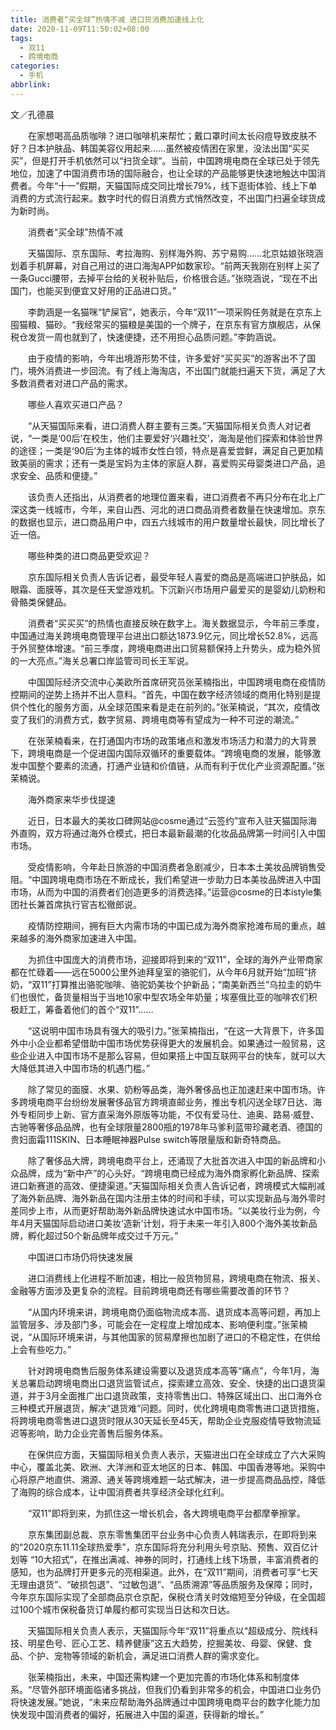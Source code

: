 ```yaml
---
title: 消费者“买全球”热情不减 进口货消费加速线上化
date: 2020-11-09T11:50:02+08:00
tags:
  - 双11
  - 跨境电商
categories:
  - 手机
abbrlink:
---
```


文／孔德晨

　　在家想喝高品质咖啡？进口咖啡机来帮忙；戴口罩时间太长闷痘导致皮肤不好？日本护肤品、韩国美容仪用起来……虽然被疫情困在家里，没法出国“买买买”，但是打开手机依然可以“扫货全球”。当前，中国跨境电商在全球已处于领先地位，加速了中国消费市场的国际融合，也让全球的产品能够更快速地触达中国消费者。今年“十一”假期，天猫国际成交同比增长79%，线下逛街体验、线上下单消费的方式流行起来。数字时代的假日消费方式悄然改变，不出国门扫遍全球货成为新时尚。

　　消费者“买全球”热情不减

　　天猫国际、京东国际、考拉海购、别样海外购、苏宁易购……北京姑娘张晓涵划着手机屏幕，对自己用过的进口海淘APP如数家珍。“前两天我刚在别样上买了一条Gucci腰带，去掉平台给的关税补贴后，价格很合适。”张晓涵说，“现在不出国门，也能买到便宜又好用的正品进口货。”

　　李韵涵是一名猫咪“铲屎官”，她表示，今年“双11”一项采购任务就是在京东上囤猫粮、猫砂。“我经常买的猫粮是美国的一个牌子，在京东有官方旗舰店，从保税仓发货一周也就到了，快速便捷，还不用担心品质问题。”李韵涵说。

　　由于疫情的影响，今年出境游形势不佳，许多爱好“买买买”的游客出不了国门，境外消费进一步回流。有了线上海淘店，不出国门就能扫遍天下货，满足了大多数消费者对进口产品的需求。

　　哪些人喜欢买进口产品？

　　“从天猫国际来看，进口消费人群主要有三类。”天猫国际相关负责人对记者说，“一类是‘00后’在校生，他们主要爱好‘兴趣社交’，海淘是他们探索和体验世界的途径；一类是‘90后’为主体的城市女性白领，特点是喜爱尝鲜，满足自己更加精致美丽的需求；还有一类是宝妈为主体的家庭人群，喜爱购买母婴类进口产品，追求安全、品质和便捷。”

　　该负责人还指出，从消费者的地理位置来看，进口消费者不再只分布在北上广深这类一线城市，今年，来自山西、河北的进口商品消费者数量在快速增加。京东的数据也显示，进口商品用户中，四五六线城市的用户数量增长最快，同比增长了近一倍。

　　哪些种类的进口商品更受欢迎？

　　京东国际相关负责人告诉记者，最受年轻人喜爱的商品是高端进口护肤品，如眼霜、面膜等，其次是任天堂游戏机。下沉新兴市场用户最爱买的是婴幼儿奶粉和骨骼类保健品。

　　消费者“买买买”的热情也直接反映在数字上。海关数据显示，今年前三季度，中国通过海关跨境电商管理平台进出口额达1873.9亿元，同比增长52.8%，远高于外贸整体增速。“前三季度，跨境电商进出口贸易额保持上升势头，成为稳外贸的一大亮点。”海关总署口岸监管司司长王军说。

　　中国国际经济交流中心美欧所首席研究员张茉楠指出，中国跨境电商在疫情防控期间的逆势上扬并不出人意料。“首先，中国在数字经济领域的商用化特别是提供个性化的服务方面，从全球范围来看是走在前列的。”张茉楠说，“其次，疫情改变了我们的消费方式，数字贸易、跨境电商等有望成为一种不可逆的潮流。”

　　在张茉楠看来，在打通国内市场的政策堵点和激发市场活力和潜力的大背景下，跨境电商是一个促进国内国际双循环的重要载体。“跨境电商的发展，能够激发中国整个要素的流通，打通产业链和价值链，从而有利于优化产业资源配置。”张茉楠说。

　　海外商家来华步伐提速

　　近日，日本最大的美妆口碑网站@cosme通过“云签约”宣布入驻天猫国际海外直购，双方将通过海外仓模式，把日本最新最潮的化妆品品牌第一时间引入中国市场。

　　受疫情影响，今年赴日旅游的中国消费者急剧减少，日本本土美妆品牌销售受阻。“中国跨境电商市场在不断成长，我们希望进一步助力日本美妆品牌进入中国市场，从而为中国的消费者们创造更多的消费选择。”运营@cosme的日本istyle集团社长兼首席执行官吉松徹郎说。

　　疫情防控期间，拥有巨大内需市场的中国已成为海外商家抢滩布局的重点，越来越多的海外商家加速进入中国。

　　为抓住中国庞大的消费市场，迎接即将到来的“双11”，全球的海外产业带商家都在忙碌着——远在5000公里外迪拜皇室的骆驼们，从今年6月就开始“加班”挤奶，“双11”打算推出骆驼咖啡、骆驼奶美妆个护新品；“南美新西兰”乌拉圭的奶牛们也很忙，备货量相当于当地10家中型农场全年奶量；埃塞俄比亚的咖啡农们积极赶工，筹备着他们的首个“双11”……

　　“这说明中国市场具有强大的吸引力。”张茉楠指出，“在这一大背景下，许多国外中小企业都希望借助中国市场优势获得更大的发展机会。如果通过一般贸易，这些企业进入中国市场不是那么容易，但如果搭上中国互联网平台的快车，就可以大大降低其进入中国市场的机遇门槛。”

　　除了常见的面膜、水果、奶粉等品类，海外奢侈品也正加速赶来中国市场。许多跨境电商平台纷纷发展奢侈品官方跨境直邮业务，推出专机闪送全球7日达、海外专柜同步上新、官方直采海外原版等功能，不仅有爱马仕、迪奥、路易·威登、古驰等奢侈品品牌，也有全球限量2800瓶的1978年马爹利蓝带珍藏老酒、德国的贵妇面霜111SKIN、日本睡眠神器Pulse switch等限量版和新奇特商品。

　　除了奢侈品大牌，跨境电商平台上，还涌现了大批首次进入中国的新品牌和小众品牌，成为“新中产”的心头好。“跨境电商已经成为海外商家孵化新品牌、探索进口新赛道的高效、便捷渠道。”天猫国际相关负责人告诉记者，跨境模式大幅削减了海外新品牌、海外新品在国内注册主体的时间和手续，可以实现新品与海外零时差同步上市，从而更好帮助海外新品牌快速试水中国市场。“以美妆行业为例，今年4月天猫国际启动进口美妆‘造新’计划，将于未来一年引入800个海外美妆新品牌，孵化超过50个新品牌年成交过千万元。”

　　中国进口市场仍将快速发展

　　进口消费线上化进程不断加速，相比一般货物贸易，跨境电商在物流、报关、金融等方面涉及更复杂的流程。目前跨境电商还有哪些需要改善的环节？

　　“从国内环境来讲，跨境电商仍面临物流成本高、退货成本高等问题，再加上监管层多、涉及部门多，可能会在一定程度上增加成本、影响便利度。”张茉楠说，“从国际环境来讲，与其他国家的贸易摩擦也加剧了进口的不稳定性，在供给上会有些吃力。”

　　针对跨境电商售后服务体系建设需要以及退货成本高等“痛点”，今年1月，海关总署启动跨境电商出口退货监管试点，探索建立高效、安全、快捷的出口退货渠道，并于3月全面推广出口退货政策，支持零售出口、特殊区域出口、出口海外仓三种模式开展退货，解决“退货难”问题。同时，优化跨境电商零售进口退货措施，将跨境电商零售进口退货时限从30天延长至45天，帮助企业克服疫情导致物流延迟等影响，助力企业完善售后服务体系。

　　在保供应方面，天猫国际相关负责人表示，天猫进出口在全球成立了六大采购中心，覆盖北美、欧洲、大洋洲和亚太地区的日本、韩国、中国香港等地。采购中心将原产地直供、溯源、通关等跨境难题一站式解决，进一步提高商品品控，降低了海购的综合成本，让中国消费者共享经济全球化红利。

　　“双11”即将到来，为抓住这一增长机会，各大跨境电商平台都摩拳擦掌。

　　京东集团副总裁、京东零售集团平台业务中心负责人韩瑞表示，在即将到来的“2020京东11.11全球热爱季”，京东国际将充分利用头号京贴、预售、双百亿计划等 “10大招式”，在推出满减、神券的同时，打通线上线下场景，丰富消费者的感知，也为品牌打开更多元的亮相渠道。此外，在“双11”期间，消费者可享“七天无理由退货”、“破损包退”、“过敏包退”、“品质溯源”等品质服务及保障；同时，今年京东国际实现了全部商品京仓京配，保税仓清关时效缩短至分钟级，在全国超过100个城市保税备货订单履约都可实现当日达和次日达。

　　天猫国际相关负责人表示，天猫国际今年“双11”将重点以“超级成分、院线科技、明星色号、匠心工艺、精养健康”这五大趋势，挖掘美妆、母婴、保健、食品、个护、宠物等领域的新机会，满足进口消费人群的需求变化。

　　张茉楠指出，未来，中国还需构建一个更加完善的市场化体系和制度体系。“尽管外部环境面临诸多挑战，但我们仍看到非常多的机会，中国进口业务仍将快速发展。”她说，“未来应帮助海外品牌通过中国跨境电商平台的数字化能力加快发现中国消费者的偏好，拓展进入中国的渠道，获得新的增长。”